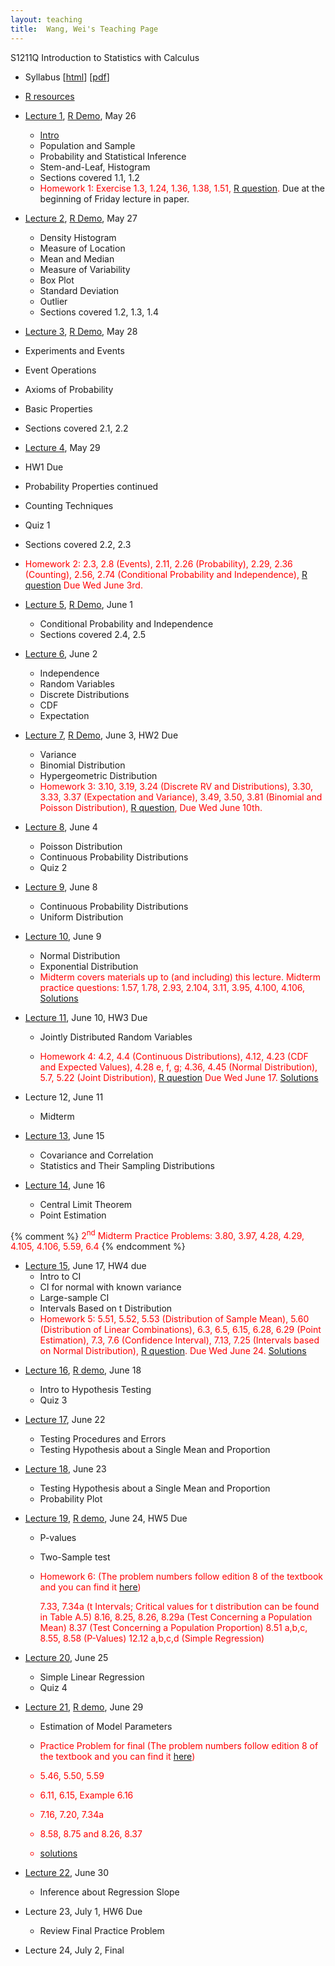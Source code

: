 ```yaml
---
layout: teaching
title:  Wang, Wei's Teaching Page
---
```

S1211Q Introduction to Statistics with Calculus

- Syllabus \[[html](./syllabus.html)\] \[[pdf](./syllabus.pdf)\]
- [R resources](../r_resources.html)


- [Lecture 1](./lecture1.pdf), [R Demo](./R_demo_1.R), May 26

  - [Intro](./intro.html)
  - Population and Sample
  - Probability and Statistical Inference
  - Stem-and-Leaf, Histogram
  - Sections covered 1.1, 1.2
  -  <font color="red">Homework 1: Exercise 1.3,  1.24, 1.36, 1.38, 1.51, [R question](./r-question-1.html).</font> Due at the beginning of Friday lecture in paper.

- [Lecture 2](./lecture2.pdf), [R Demo](./R_demo_2.R), May 27

  - Density Histogram
  - Measure of Location
  - Mean and Median
  - Measure of Variability
  - Box Plot
  - Standard Deviation
  - Outlier
  - Sections covered 1.2, 1.3, 1.4

-  [Lecture 3](./lecture3.pdf), [R Demo](./R_demo_3.R), May 28

  - Experiments and Events
  - Event Operations
  - Axioms of Probability
  - Basic Properties
  - Sections covered 2.1, 2.2

-  [Lecture 4](./lecture4.pdf), May 29

  - HW1 Due
  - Probability Properties continued
  - Counting Techniques
  - Quiz 1
  - Sections covered 2.2, 2.3
  - <font color="red"> Homework 2:
     2.3, 2.8 (Events),
     2.11, 2.26 (Probability),
     2.29, 2.36 (Counting),
     2.56, 2.74 (Conditional Probability and Independence),
     [R question](./r-question-2.html)
      Due Wed June 3rd.</font>

- [Lecture 5](./lecture5.pdf), [R Demo](./R_demo_5.R), June 1

  - Conditional Probability and Independence
  - Sections covered 2.4, 2.5

- [Lecture 6](./lecture6.pdf), June 2

  - Independence
  - Random Variables
  - Discrete Distributions
  - CDF
  - Expectation

- [Lecture 7](./lecture7.pdf), [R Demo](./R_demo_7.R), June 3, HW2 Due

  - Variance
  - Binomial Distribution
  - Hypergeometric Distribution
  - <font color="red">Homework 3: 3.10, 3.19, 3.24 (Discrete RV and
   Distributions), 3.30, 3.33, 3.37 (Expectation and Variance), 3.49, 3.50, 3.81
   (Binomial and Poisson Distribution), [R question](./r-question-3.html), Due
   Wed June 10th.</font>
  

- [Lecture 8](./lecture8.pdf), June 4

  - Poisson Distribution
  - Continuous Probability Distributions
  - Quiz 2

- [Lecture 9](./lecture9.pdf), June 8

  - Continuous Probability Distributions
  - Uniform Distribution

- [Lecture 10](./lecture10.pdf), June 9

  - Normal Distribution
  - Exponential Distribution
  - <font color="red">Midterm covers materials up to (and including) this lecture. 
   Midterm practice questions: 1.57, 1.78, 2.93, 2.104, 3.11, 3.95, 4.100, 4.106, [Solutions](./midterm_prac_solutions.pdf)</font>

- [Lecture 11](./lecture11.pdf), June 10, HW3 Due

  - Jointly Distributed Random Variables
  
  - <font color="red">Homework 4: 
   4.2, 4.4 (Continuous Distributions), 4.12, 4.23 (CDF and Expected Values), 4.28 e, f, g; 4.36, 4.45 (Normal Distribution), 5.7, 5.22 (Joint Distribution), [R question](./r-question-4.html) Due Wed June 17. [Solutions](./hw4_solutions.pdf)
    </font> 

- Lecture 12, June 11

  - Midterm

- [Lecture 13](./lecture13.pdf), June 15

  - Covariance and Correlation
  - Statistics and Their Sampling Distributions 

- [Lecture 14](./lecture14.pdf), June 16

  - Central Limit Theorem
  - Point Estimation
  
{% comment %}
   <font color="red"> 2<sup>nd</sup> Midterm Practice Problems: 3.80, 3.97, 4.28, 4.29, 4.105, 4.106, 5.59, 6.4 </font> 
{% endcomment %}

- [Lecture 15](./lecture15.pdf), June 17, HW4 due
  - Intro to CI
  - CI for normal with known variance
  - Large-sample CI 
  - Intervals Based on t Distribution
  - <font color="red">Homework 5: 5.51, 5.52, 5.53 (Distribution of Sample Mean),  5.60 (Distribution of Linear Combinations), 6.3, 6.5, 6.15, 6.28, 6.29 (Point Estimation),  7.3, 7.6 (Confidence Interval), 7.13, 7.25 (Intervals based on Normal Distribution), [R question](./r-question-5.html). Due Wed June 24. [Solutions](./hw5_solutions.pdf)
</font> 
  

- [Lecture 16](./lecture16.pdf), [R demo](./R_demo_16.R), June 18

  - Intro to Hypothesis Testing
  - Quiz 3

- [Lecture 17](./lecture17.pdf), June 22

  - Testing Procedures and Errors
  - Testing Hypothesis about a Single Mean and Proportion
  
- [Lecture 18](./lecture18.pdf), June 23

  - Testing Hypothesis about a Single Mean and Proportion
  - Probability Plot

- [Lecture 19](./lecture19.pdf), [R demo](./R_demo_19.R), June 24, HW5 Due

  - P-values
  - Two-Sample test
  - <font color="red">Homework 6: (The problem numbers follow edition 8 of the
     textbook and you can find it [here](./textbook.pdf))

    7.33, 7.34a (t Intervals; Critical values for t distribution can be found in
     Table A.5) 8.16, 8.25, 8.26, 8.29a (Test Concerning a Population Mean) 8.37
     (Test Concerning a Population Proportion) 8.51 a,b,c, 8.55, 8.58 (P-Values)
     12.12 a,b,c,d (Simple Regression) </font>

- [Lecture 20](./lecture20.pdf), June 25

  - Simple Linear Regression
  - Quiz 4
  
- [Lecture 21](./lecture21.pdf), [R demo](./R_demo_21.R), June 29
  
  - Estimation of Model Parameters
  
  -  <font color="red">  Practice Problem for final (The problem numbers follow edition 8 of the
     textbook and you can find it [here](./textbook.pdf))
     
    - 5.46, 5.50, 5.59
    
    - 6.11, 6.15, Example 6.16
    
    - 7.16, 7.20, 7.34a
    
    - 8.58, 8.75 and 8.26, 8.37
    - [solutions](./final_prac_solutions.pdf)
    </font>

- [Lecture 22](./lecture22.pdf), June 30

  - Inference about Regression Slope
  
- Lecture 23, July 1, HW6 Due

  - Review Final Practice Problem

- Lecture 24, July 2, Final

  
  






